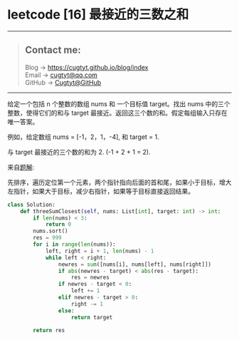# leetcode [16] 最接近的三数之和

---
> ## Contact me:
> Blog -> <https://cugtyt.github.io/blog/index>  
> Email -> <cugtyt@qq.com>  
> GitHub -> [Cugtyt@GitHub](https://github.com/Cugtyt)

---

给定一个包括 n 个整数的数组 nums 和 一个目标值 target。找出 nums 中的三个整数，使得它们的和与 target 最接近。返回这三个数的和。假定每组输入只存在唯一答案。

例如，给定数组 nums = [-1，2，1，-4], 和 target = 1.

与 target 最接近的三个数的和为 2. (-1 + 2 + 1 = 2).

来自[题解](https://leetcode-cn.com/problems/3sum-closest/solution/hua-jie-suan-fa-16-zui-jie-jin-de-san-shu-zhi-he-b/):

先排序，遍历定位第一个元素，两个指针指向后面的首和尾，如果小于目标，增大左指针，如果大于目标，减少右指针，如果等于目标直接返回结果。

``` python
class Solution:
    def threeSumClosest(self, nums: List[int], target: int) -> int:
        if len(nums) < 3:
            return 0
        nums.sort()
        res = 999
        for i in range(len(nums)):
            left, right = i + 1, len(nums) - 1
            while left < right:
                newres = sum([nums[i], nums[left], nums[right]])
                if abs(newres - target) < abs(res - target):
                    res = newres
                if newres - target < 0:
                    left += 1
                elif newres - target > 0:
                    right -= 1
                else:
                    return target
                    
        return res
```